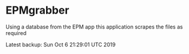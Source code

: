 # EPMgrabber
Using a database from the EPM app this application scrapes the files as required


Latest backup: Sun Oct 6 21:29:01 UTC 2019
